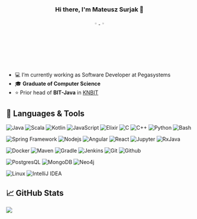 <h3 align="center">
Hi there, I'm Mateusz Surjak 👋
</h3>

<p align="center">
    <a href="https://www.linkedin.com/in/surjak/">
        <img src="https://img.icons8.com/color/48/000000/linkedin.png" width="3%"/> 
    </a>
    <a href="mailto:surjak1999@gmail.com"> 
        <img src="https://img.icons8.com/fluent/48/000000/gmail.png" width="3%"/> 
    </a>
</p>

- :computer: I’m currently working as Software Developer at Pegasystems
- 🎓 **Graduate of Computer Science**
- ⭐ Prior head of **BIT-Java** in <a href="https://knbit.edu.pl/">KNBIT</a>

🔧 Languages & Tools
---
![Java](http://img.shields.io/badge/-Java-007396?style=flat-square&logo=java&logoColor=ffffff&color=orange)
![Scala](http://img.shields.io/badge/-Scala-007396?style=flat-square&logo=scala&logoColor=ffffff&color=orange)
![Kotlin](http://img.shields.io/badge/-Kotlin-007396?style=flat-square&logo=kotlin&logoColor=ffffff&color=orange)
![JavaScript](https://img.shields.io/badge/-JavaScript-%23F7DF1C?style=flat-square&logo=javascript&logoColor=000000&labelColor=%23F7DF1C&color=%23FFCE5A)
![Elixir](https://img.shields.io/badge/Elixir-3776AB?style=flat-square&logo=Elixir&color=blueviolet)
![C](http://img.shields.io/badge/-C-007396?style=flat-square&color=black)
![C++](http://img.shields.io/badge/-C++-007396?style=flat-square&color=blue)
![Python](https://img.shields.io/badge/Python-3776AB?style=flat-square&logo=Python&logoColor=white)
![Bash](https://img.shields.io/badge/Bash-3776AB?style=flat-square&logo=GNU-Bash&color=black)

![Spring Framework](http://img.shields.io/badge/-Spring-007396?style=flat-square&logo=spring&logoColor=ffffff&color=green)
![Nodejs](https://img.shields.io/badge/-Nodejs-black?style=flat-square&logo=Node.js)
![Angular](https://img.shields.io/badge/Angular-3776AB?style=flat-square&logo=angular&color=yellow)
![React](https://img.shields.io/badge/React-3776AB?style=flat-square&logo=react&color=blue)
![Jupyter](https://img.shields.io/badge/Jupyter-3776AB?style=flat-square&logo=Jupyter&color=black)
![RxJava](http://img.shields.io/badge/-RxJava%20-2088FF?style=flat-square&logo=RxJava&color=blueviolet)

![Docker](https://img.shields.io/badge/-Docker-black?style=flat-square&logo=docker)
![Maven](http://img.shields.io/badge/-Maven-1565c0?style=flat-square&logo=apache-maven)
![Gradle](http://img.shields.io/badge/-Gradle-1565c0?style=flat-square&logo=gradle)
![Jenkins](http://img.shields.io/badge/-Jenkins%20-2088FF?style=flat-square&logo=Jenkins&color=black)
![Git](https://img.shields.io/badge/-Git-%23F05032?style=flat-square&logo=git&color=black)
![Github](http://img.shields.io/badge/-Github%20-2088FF?style=flat-square&logo=github)

![PostgresQL](https://img.shields.io/badge/PostgresQL-3776AB?style=flat-square&logo=Postgresql&color=lightblue)
![MongoDB](https://img.shields.io/badge/MongoDB-3776AB?style=flat-square&logo=MongoDB&color=lightgreen)
![Neo4j](https://img.shields.io/badge/Neo4j-3776AB?style=flat-square&logo=Neo4j&color=blue)

![Linux](https://img.shields.io/badge/Linux-3776AB?style=flat-square&logo=Linux&color=black)
![IntelliJ IDEA](http://img.shields.io/badge/-IntelliJ%20IDEA-000000?style=flat-square&logo=intellij-idea)


📈 GitHub Stats
---

<a href="https://github.com/anuraghazra/github-readme-stats">
  <img align="center" src="https://github-readme-stats.vercel.app/api?username=surjak&count_private=true&show_icons=true&theme=dark" />
</a>
